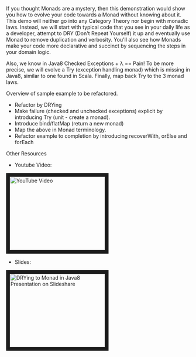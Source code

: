 If you thought Monads are a mystery, then this demonstration would show you how to evolve your code towards a Monad without knowing about it. 
This demo will neither go into any Category Theory nor begin with monadic laws.  Instead, we will start with typical code that you see in your daily life as a developer, attempt to DRY (Don't Repeat Yourself) it up and eventually use Monad to remove duplication and verbosity. 
You'll also see how Monads make your code more declarative and succinct by sequencing the steps in your domain logic.

Also, we know in Java8 Checked Exceptions + λ == Pain!  To be more precise, we will evolve a Try (exception handling monad) which is missing in Java8, similar to one found in Scala. 
Finally, map back Try to the 3 monad laws.

Overview of sample example to be refactored.
* Refactor by DRYing
* Make failure (checked and unchecked exceptions) explicit by introducing Try (unit - create a monad).
* Introduce bind/flatMap (return a new monad)
* Map the above in Monad terminology.
* Refactor example to completion by introducing recoverWith, orElse and forEach 

Other Resources
* Youtube Video:

<a href="https://www.youtube.com/watch?feature=player_embedded&v=_ykDhFYRaQ8" target="_blank"><img src="http://img.youtube.com/vi/_ykDhFYRaQ8/0.jpg" alt="YouTube Video" width="260" height="200" border="10" /></a>
* Slides:

<a href="//www.slideshare.net/DhavalDalal/drying-tomonadsinjava8" title="DRYing to Monad in Java8" target="_blank">
<img src="https://image.slidesharecdn.com/drying-to-monads-in-java8-150912064904-lva1-app6891/95/drying-to-monad-in-java8-1-638.jpg?cb=1448126829" alt="DRYing to Monad in Java8 Presentation on Slideshare" width="260" height="200" border="10"/></a> </strong>
